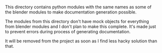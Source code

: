 This directory contains python modules with the same names as some of the
blender modules to make documentation generation possible.

The modules from this directory don't have mock objects for everything from
blender modules and I don't plan to make this complete. It's made just to
prevent errors during process of generating documentation.

It will be removed from the project as soon as I find less hacky solution than
that.
